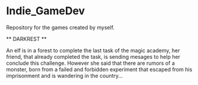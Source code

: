 # Indie_GameDev
Repository for the games created by myself.

** DARKREST **

An elf is in a forest to complete the last task of the magic academy, her friend, that already completed the task, is sending mesages to help her conclude this challenge.
However she said that there are rumors of a monster, born from a failed and forbidden experiment that escaped from his imprisonment and is wandering in the country...
